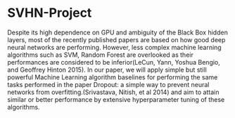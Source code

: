 # SVHN-Project

Despite its high dependence on GPU and ambiguity of
the Black Box hidden layers, most of the recently published
papers are based on how good deep neural networks
are performing. However, less complex machine learning
algorithms such as SVM, Random Forest are overlooked
as their performances are considered to be inferior(LeCun,
Yann, Yoshua Bengio, and Geoffrey Hinton 2015). In our
paper, we will apply simple but still powerful Machine
Learning algorithm baselines for performing the same tasks
performed in the paper Dropout: a simple way to prevent
neural networks from overfitting.(Srivastava, Nitish, et al
2014) and aim to attain similar or better performance by
extensive hyperparameter tuning of these algorithms.